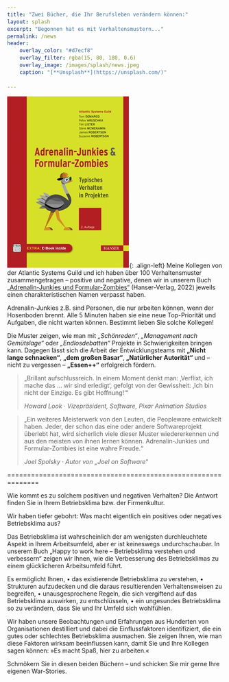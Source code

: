 ```yaml
---
title: "Zwei Bücher, die Ihr Berufsleben verändern können:"
layout: splash
excerpt: "Begonnen hat es mit Verhaltensmustern..."
permalink: /news
header:
    overlay_color: "#d7ecf8"
    overlay_filter: rgba(15, 80, 180, 0.6)
    overlay_image: /images/splash/news.jpeg
    caption: "[**Unsplash**](https://unsplash.com/)"

---
```

![](/images/news/book_one_german.png){: .align-left}
Meine Kollegen von der Atlantic Systems Guild und ich haben über 100 Verhaltensmuster zusammengetragen – positive und negative, denen wir in unserem Buch [„Adrenalin-Junkies und Formular-Zombies“](https://www.amazon.de/Adrenalin-Junkies-Formular-Zombies-Typisches-Verhalten-Projekten/dp/3446473068/ref=sr_1_1?crid=30ATBUUR6WAQY&keywords=adrenalin+junkies+und+formular+zombies&qid=1674748322&sprefix=adrenalin+junkie%2Caps%2C203&sr=8-1) (Hanser-Verlag, 2022) jeweils einen charakteristischen Namen verpasst haben.

Adrenalin-Junkies z.B. sind Personen, die nur arbeiten können, wenn der Hosenboden brennt. Alle 5 Minuten haben sie eine neue Top-Priorität und Aufgaben, die nicht warten können. Bestimmt lieben Sie solche Kollegen!

Die Muster zeigen, wie man mit _„Schönreden“_, _„Management nach Gemütslage“_ oder _„Endlosdebatten“_ Projekte in Schwierigkeiten bringen kann. Dagegen lässt sich die Arbeit der Entwicklungsteams mit **„Nicht lange schnacken“**, **„dem großen Basar“**, **„Natürlicher Autorität“** und – nicht zu vergessen – **„Essen++“** erfolgreich fördern.

> „Brillant aufschlussreich. In einem Moment denkt man: ‚Verflixt, ich mache das ... wir sind erledigt‘, gefolgt von der Gewissheit: ‚Ich bin nicht der Einzige. Es gibt Hoffnung!‘“
>
> <cite> Howard Look · Vizepräsident, Software, Pixar Animation Studios </cite>

> „Ein weiteres Meisterwerk von den Leuten, die Peopleware entwickelt haben. Jeder, der schon das eine oder andere Softwareprojekt überlebt hat, wird sicherlich viele dieser Muster wiedererkennen und aus den meisten von ihnen lernen können. Adrenalin-Junkies und Formular-Zombies ist eine wahre Freude.“
> 
> <cite> Joel Spolsky · Autor von „Joel on Software“ </cite>


==============================================================

Wie kommt es zu solchem positiven und negativen Verhalten? Die Antwort finden Sie in Ihrem Betriebsklima bzw. der Firmenkultur.

Wir haben tiefer gebohrt: Was macht eigentlich ein positives oder negatives Betriebsklima aus?

Das Betriebsklima ist wahrscheinlich der am wenigsten durchleuchtete Aspekt in Ihrem Arbeitsumfeld, aber er ist keineswegs undurchschaubar. In unserem Buch „Happy to work here – Betriebsklima verstehen und verbessern“ zeigen wir Ihnen, wie die Verbesserung des Betriebsklimas zu einem glücklicheren Arbeitsumfeld führt.

Es ermöglicht Ihnen,
•	das existierende Betriebsklima zu verstehen,
•	Strukturen aufzudecken und die daraus resultierenden Verhaltensweisen zu begreifen,
•	unausgesprochene Regeln, die sich vergiftend auf das Betriebsklima auswirken, zu entschlüsseln,
•	ein ungesundes Betriebsklima so zu verändern, dass Sie und Ihr Umfeld sich wohlfühlen.

Wir haben unsere Beobachtungen und Erfahrungen aus Hunderten von Organisationen destilliert und dabei die Einflussfaktoren identifiziert, die ein gutes oder schlechtes Betriebsklima ausmachen. Sie zeigen Ihnen, wie man diese Faktoren wirksam beeinflussen kann, damit Sie und Ihre Kollegen sagen können: »Es macht Spaß, hier zu arbeiten.«



Schmökern Sie in diesen beiden Büchern – und schicken Sie mir gerne Ihre eigenen War-Stories. 
